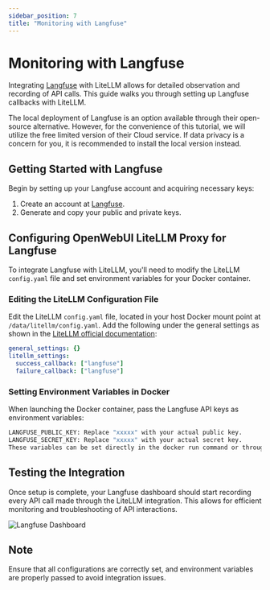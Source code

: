 ```yaml
---
sidebar_position: 7
title: "Monitoring with Langfuse"
---
```


# Monitoring with Langfuse

Integrating [Langfuse](https://cloud.langfuse.com) with LiteLLM allows for detailed observation and recording of API calls.
This guide walks you through setting up Langfuse callbacks with LiteLLM.

The local deployment of Langfuse is an option available through their open-source alternative. However, for the convenience of this tutorial, we will utilize the free limited version of their Cloud service. If data privacy is a concern for you, it is recommended to install the local version instead.

## Getting Started with Langfuse

Begin by setting up your Langfuse account and acquiring necessary keys:

1. Create an account at [Langfuse](https://cloud.langfuse.com/auth/sign-up).
2. Generate and copy your public and private keys.

## Configuring OpenWebUI LiteLLM Proxy for Langfuse

To integrate Langfuse with LiteLLM, you'll need to modify the LiteLLM `config.yaml` file and set environment variables for your Docker container.

### Editing the LiteLLM Configuration File

Edit the LiteLLM `config.yaml` file, located in your host Docker mount point at `/data/litellm/config.yaml`.
Add the following under the general settings as shown in the [LiteLLM official documentation](https://litellm.vercel.app/docs/observability/langfuse_integration):

```yaml
general_settings: {}
litellm_settings:
  success_callback: ["langfuse"]
  failure_callback: ["langfuse"]
```

### Setting Environment Variables in Docker

When launching the Docker container, pass the Langfuse API keys as environment variables:

```bash
LANGFUSE_PUBLIC_KEY: Replace "xxxxx" with your actual public key.
LANGFUSE_SECRET_KEY: Replace "xxxxx" with your actual secret key.
These variables can be set directly in the docker run command or through a Docker Compose YAML file.
```

## Testing the Integration

Once setup is complete, your Langfuse dashboard should start recording every API call made through the LiteLLM integration. This allows for efficient monitoring and troubleshooting of API interactions.

![Langfuse Dashboard](/img/tutorial_langfuse.png)

## Note

Ensure that all configurations are correctly set, and environment variables are properly passed to avoid integration issues.
